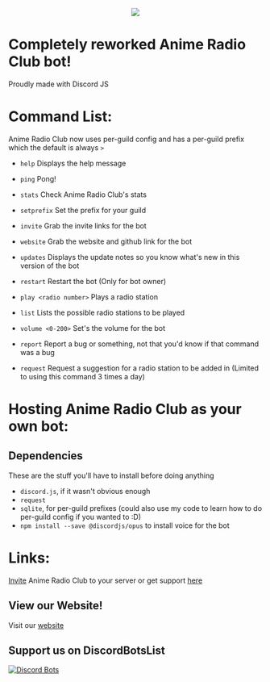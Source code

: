 <p align="center">
  <img src="https://cdn.discordapp.com/avatars/273299834470006786/898545aede0fec5ae4c024ba3dba92b1.png?size=2048" />
</p>

# Completely reworked Anime Radio Club bot!
Proudly made with Discord JS

# Command List:
Anime Radio Club now uses per-guild config and has a per-guild prefix which the default is always `>`

* `help`
Displays the help message

* `ping`
Pong!

* `stats`
Check Anime Radio Club's stats

* `setprefix`
Set the prefix for your guild

* `invite`
Grab the invite links for the bot

* `website`
Grab the website and github link for the bot

* `updates`
Displays the update notes so you know what\'s new in this version of the bot

* `restart`
Restart the bot (Only for bot owner)

* `play <radio number>`
Plays a radio station

* `list`
Lists the possible radio stations to be played

* `volume <0-200>`
Set's the volume for the bot

* `report`
Report a bug or something, not that you'd know if that command was a bug

* `request`
Request a suggestion for a radio station to be added in (Limited to using this command 3 times a day)

# Hosting Anime Radio Club as your own bot:
## Dependencies
These are the stuff you'll have to install before doing anything

* `discord.js`, if it wasn't obvious enough
* `request`
* `sqlite`, for per-guild prefixes (could also use my code to learn how to do per-guild config if you wanted to :D)
* `npm install --save @discordjs/opus` to install voice for the bot

# Links:
[Invite](https://discordapp.com/oauth2/authorize?client_id=273299834470006786&scope=bot&permissions=36702208) Anime Radio Club to your server or get support [here](https://discord.gg/WCxHjFX)

## View our Website!
Visit our [website](http://animeradioclub.com/)

## Support us on DiscordBotsList
[![Discord Bots](https://discordbots.org/api/widget/273299834470006786.svg)](https://discordbots.org/bot/273299834470006786)
